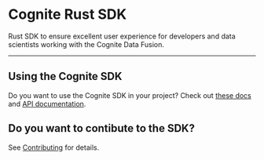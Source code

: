 # Cognite Rust SDK

Rust SDK to ensure excellent user experience for developers and data scientists working with the Cognite Data Fusion.

---

## Using the Cognite SDK

Do you want to use the Cognite SDK in your project? Check out [these docs][sdk-docs] and [API documentation][api-docs].

## Do you want to contibute to the SDK?

See [Contributing][contributing] for details.

[sdk-docs]: https://github.com/cognitedata/cognite-sdk-rust/tree/master/cognite/README.md
[api-docs]: https://docs.cognite.com/api/v1/
[contributing]: https://github.com/cognitedata/cognite-sdk-rust/tree/master/CONTRIBUTING.md
